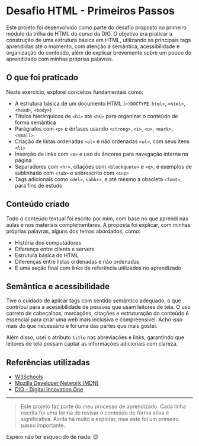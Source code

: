 # Desafio HTML - Primeiros Passos

Este projeto foi desenvolvido como parte do desafio proposto no primeiro módulo da trilha de HTML do curso da DIO. O objetivo era praticar a construção de uma estrutura básica em HTML, utilizando as principais tags aprendidas até o momento, com atenção à semântica, acessibilidade e organização do conteúdo, além de explicar brevemente sobre um pouco do aprendizado com minhas próprias palavras.

## O que foi praticado

Neste exercício, explorei conceitos fundamentais como:

- A estrutura básica de um documento HTML (`<!DOCTYPE html>`, `<html>`, `<head>`, `<body>`)
- Títulos hierárquicos de `<h1>` até `<h6>` para organizar o conteúdo de forma semântica
- Parágrafos com `<p>` e ênfases usando `<strong>`, `<i>`, `<u>`, `<mark>`, `<small>`
- Criação de listas ordenadas `<ol>` e não ordenadas `<ul>`, com seus itens `<li>`
- Inserção de links com `<a>` e uso de âncoras para navegação interna na página
- Separadores com `<hr>`, citações com `<blockquote>` e `<q>`, e exemplos de sublinhado com `<sub>` e sobrescrito com `<sup>`
- Tags adicionais como `<del>`, `<abbr>`, e até mesmo a obsoleta `<font>`, para fins de estudo

## Conteúdo criado

Todo o conteúdo textual foi escrito por mim, com base no que aprendi nas aulas e nos materiais complementares. A proposta foi explicar, com minhas próprias palavras, alguns dos temas abordados, como:

- História dos computadores
- Diferença entre clients e servers
- Estrutura básica do HTML
- Diferenças entre listas ordenadas e não ordenadas
- E uma seção final com links de referência utilizados no aprendizado

## Semântica e acessibilidade

Tive o cuidado de aplicar tags com sentido semântico adequado, o que contribui para a acessibilidade de pessoas que usam leitores de tela. O uso correto de cabeçalhos, marcações, citações e estruturação do conteúdo é essencial para criar uma web mais inclusiva e compreensível. Acho isso mais do que necessário e foi uma das partes que mais gostei.

Além disso, usei o atributo `title` nas abreviações e links, garantindo que leitores de tela possam captar as informações adicionais com clareza.

## Referências utilizadas

- [W3Schools](https://www.w3schools.com)
- [Mozilla Developer Network (MDN)](https://developer.mozilla.org/pt-BR/)
- [DIO - Digital Innovation One](https://www.dio.me)

---

> Este projeto faz parte do meu processo de aprendizado. Cada linha escrita foi uma forma de revisar o conteúdo de forma ativa e significativa. Ainda há muito a explorar, mas este foi um primeiro passo importante.

Espero não ter esquecido de nada. 😊
